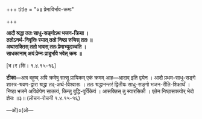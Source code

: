 +++
title = "०३ प्रेमाविर्भाव-क्रमः"

+++

**आदौ श्रद्धा ततः साधु-सङ्गोऽथ भजन-क्रिया ।**  
**ततोऽनर्थ-निवृत्तिः स्यात् ततो निष्ठा रुचिस् ततः ॥**  
**अथासक्तिस् ततो भावस् ततः प्रेमाभ्युदञ्चति ।**  
**साधकानाम् अयं प्रेम्नः प्रादुर्भावे भवेत् क्रमः ॥**

[भ।र।सिं। १.४.१५-१६]

**टीका**—अत्र बहुष्व् अपि क्रमेषु सत्सु प्रायिकम् एकं क्रमम् आह—आदाव् इति द्वयेन । आदौ प्रथम-साधु-सङ्गे शास्त्र-श्रवण-द्वारा श्रद्धा तद्-अर्थ-विश्वासः । ततः श्रद्धानन्तरं द्वितीयः साधु-सङ्गो भजन-रीति-शिक्षार्थं । निष्ठा भजने अविक्षेपेण सातत्यं, किन्तु बुद्धि-पूर्विकेयं । आसक्तिस् तु स्वारसिकी । एतेन निष्ठासक्त्योर् भेदो ज्ञेयः ॥३॥ (लोचन-रोचनी १.४.१५-१६)

—ओ)०(ओ—
